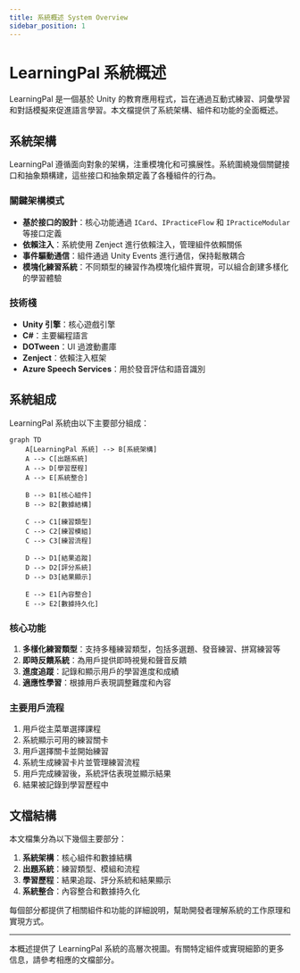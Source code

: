 ```yaml
---
title: 系統概述 System Overview
sidebar_position: 1
---
```


# LearningPal 系統概述

LearningPal 是一個基於 Unity 的教育應用程式，旨在通過互動式練習、詞彙學習和對話模擬來促進語言學習。本文檔提供了系統架構、組件和功能的全面概述。

## 系統架構

LearningPal 遵循面向對象的架構，注重模塊化和可擴展性。系統圍繞幾個關鍵接口和抽象類構建，這些接口和抽象類定義了各種組件的行為。

### 關鍵架構模式

- **基於接口的設計**：核心功能通過 `ICard`、`IPracticeFlow` 和 `IPracticeModular` 等接口定義
- **依賴注入**：系統使用 Zenject 進行依賴注入，管理組件依賴關係
- **事件驅動通信**：組件通過 Unity Events 進行通信，保持鬆散耦合
- **模塊化練習系統**：不同類型的練習作為模塊化組件實現，可以組合創建多樣化的學習體驗

### 技術棧

- **Unity 引擎**：核心遊戲引擎
- **C#**：主要編程語言
- **DOTween**：UI 過渡動畫庫
- **Zenject**：依賴注入框架
- **Azure Speech Services**：用於發音評估和語音識別

## 系統組成

LearningPal 系統由以下主要部分組成：

```mermaid
graph TD
    A[LearningPal 系統] --> B[系統架構]
    A --> C[出題系統]
    A --> D[學習歷程]
    A --> E[系統整合]
    
    B --> B1[核心組件]
    B --> B2[數據結構]
    
    C --> C1[練習類型]
    C --> C2[練習模組]
    C --> C3[練習流程]
    
    D --> D1[結果追蹤]
    D --> D2[評分系統]
    D --> D3[結果顯示]
    
    E --> E1[內容整合]
    E --> E2[數據持久化]
```

### 核心功能

1. **多樣化練習類型**：支持多種練習類型，包括多選題、發音練習、拼寫練習等
2. **即時反饋系統**：為用戶提供即時視覺和聲音反饋
3. **進度追蹤**：記錄和顯示用戶的學習進度和成績
4. **適應性學習**：根據用戶表現調整難度和內容

### 主要用戶流程

1. 用戶從主菜單選擇課程
2. 系統顯示可用的練習關卡
3. 用戶選擇關卡並開始練習
4. 系統生成練習卡片並管理練習流程
5. 用戶完成練習後，系統評估表現並顯示結果
6. 結果被記錄到學習歷程中

## 文檔結構

本文檔集分為以下幾個主要部分：

1. **系統架構**：核心組件和數據結構
2. **出題系統**：練習類型、模組和流程
3. **學習歷程**：結果追蹤、評分系統和結果顯示
4. **系統整合**：內容整合和數據持久化

每個部分都提供了相關組件和功能的詳細說明，幫助開發者理解系統的工作原理和實現方式。

---

本概述提供了 LearningPal 系統的高層次視圖。有關特定組件或實現細節的更多信息，請參考相應的文檔部分。
